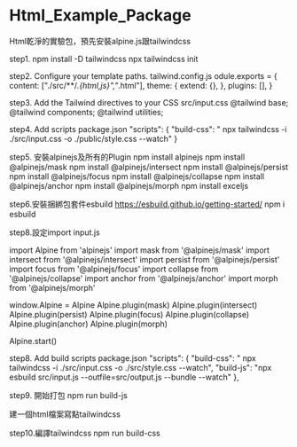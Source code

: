 # Html_Example_Package
Html乾淨的實驗包，預先安裝alpine.js跟tailwindcss

step1. 
npm install -D tailwindcss
npx tailwindcss init

step2. Configure your template paths.
tailwind.config.js
odule.exports = {
  content: ["./src/**/*.{html,js}","*.html"],
  theme: {
    extend: {},
  },
  plugins: [],
}

step3. Add the Tailwind directives to your CSS
src/input.css
@tailwind base;
@tailwind components;
@tailwind utilities;

step4. Add scripts
package.json
"scripts": 
    {
        "build-css": " npx tailwindcss -i ./src/input.css -o ./public/style.css --watch"
    }

step5. 安裝alpinejs及所有的Plugin
npm install alpinejs
npm install @alpinejs/mask
npm install @alpinejs/intersect
npm install @alpinejs/persist
npm install @alpinejs/focus
npm install @alpinejs/collapse
npm install @alpinejs/anchor
npm install @alpinejs/morph
npm install exceljs

step6.安裝捆綁包套件esbuild
https://esbuild.github.io/getting-started/
npm i esbuild


step8.設定import
input.js

import Alpine from 'alpinejs'
import mask from '@alpinejs/mask'
import intersect from '@alpinejs/intersect'
import persist from '@alpinejs/persist'
import focus from '@alpinejs/focus'
import collapse from '@alpinejs/collapse'
import anchor from '@alpinejs/anchor'
import morph from '@alpinejs/morph'

window.Alpine = Alpine
Alpine.plugin(mask)
Alpine.plugin(intersect)
Alpine.plugin(persist)
Alpine.plugin(focus)
Alpine.plugin(collapse)
Alpine.plugin(anchor)
Alpine.plugin(morph)

Alpine.start()


step8. Add build scripts
package.json
"scripts": {
    "build-css": " npx tailwindcss -i ./src/input.css -o ./src/style.css --watch",
    "build-js": "npx esbuild src/input.js --outfile=src/output.js --bundle --watch"
  },

step9. 開始打包
npm run build-js

建一個html檔案寫點tailwindcss

step10.編譯tailwindcss
npm run build-css
